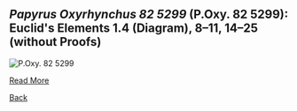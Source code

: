 ## _Papyrus Oxyrhynchus 82 5299_ (P.Oxy. 82 5299): Euclid's Elements 1.4 (Diagram), 8–11, 14–25 (without Proofs)

![P.Oxy. 82 5299](https://figshare.com/ndownloader/files/37610390/preview/37610390/preview.jpg)

[Read More](https://figshare.com/articles/online_resource/P_Oxy_LXXXII_5299_Euclid_Elements_1_4_Diagram_8_11_14_25_without_Proofs_/21186181/2)

[Back](./resource-page.html)
